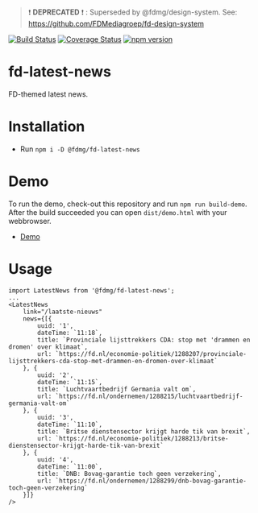 > :exclamation: **DEPRECATED** :exclamation: : Superseded by @fdmg/design-system. See: https://github.com/FDMediagroep/fd-design-system

[![Build Status](https://travis-ci.org/FDMediagroep/fd-ts-react-latest-news.svg?branch=master)](https://travis-ci.org/FDMediagroep/fd-ts-react-latest-news)
[![Coverage Status](https://coveralls.io/repos/github/FDMediagroep/fd-ts-react-latest-news/badge.svg?branch=master)](https://coveralls.io/github/FDMediagroep/fd-ts-react-latest-news?branch=master)
[![npm version](https://badge.fury.io/js/%40fdmg%2Ffd-latest-news.svg)](https://badge.fury.io/js/%40fdmg%2Ffd-latest-news)


# fd-latest-news

FD-themed latest news.

# Installation

-   Run `npm i -D @fdmg/fd-latest-news`

# Demo

To run the demo, check-out this repository and run `npm run build-demo`.
After the build succeeded you can open `dist/demo.html` with your webbrowser.

-   [Demo](http://static.fd.nl/react/latest-news/demo.html)

# Usage

```
import LatestNews from '@fdmg/fd-latest-news';
...
<LatestNews
    link="/laatste-nieuws"
    news={[{
        uuid: '1',
        dateTime: `11:18`,
        title: `Provinciale lijsttrekkers CDA: stop met 'drammen en dromen' over klimaat`,
        url: `https://fd.nl/economie-politiek/1288207/provinciale-lijsttrekkers-cda-stop-met-drammen-en-dromen-over-klimaat`
    }, {
        uuid: '2',
        dateTime: `11:15`,
        title: `Luchtvaartbedrijf Germania valt om`,
        url: `https://fd.nl/ondernemen/1288215/luchtvaartbedrijf-germania-valt-om`
    }, {
        uuid: '3',
        dateTime: `11:10`,
        title: `Britse dienstensector krijgt harde tik van brexit`,
        url: `https://fd.nl/economie-politiek/1288213/britse-dienstensector-krijgt-harde-tik-van-brexit`
    }, {
        uuid: '4',
        dateTime: `11:00`,
        title: `DNB: Bovag-garantie toch geen verzekering`,
        url: `https://fd.nl/ondernemen/1288299/dnb-bovag-garantie-toch-geen-verzekering`
    }]}
/>
```
